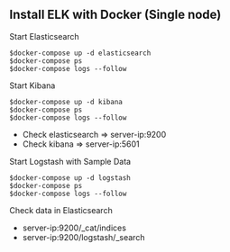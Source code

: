 ## Install ELK with Docker (Single node)

Start Elasticsearch
```
$docker-compose up -d elasticsearch
$docker-compose ps
$docker-compose logs --follow
```

Start Kibana
```
$docker-compose up -d kibana
$docker-compose ps
$docker-compose logs --follow
```

* Check elasticsearch => server-ip:9200
* Check kibana => server-ip:5601

Start Logstash with Sample Data
```
$docker-compose up -d logstash
$docker-compose ps
$docker-compose logs --follow
```

Check data in Elasticsearch
* server-ip:9200/_cat/indices
* server-ip:9200/logstash/_search
